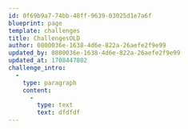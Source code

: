 ```yaml
---
id: 0f69b9a7-74bb-48ff-9639-03025d1e7a6f
blueprint: page
template: challenges
title: ChallengesOLD
author: 0800036e-1638-4d6e-822a-26aefe2f9e99
updated_by: 0800036e-1638-4d6e-822a-26aefe2f9e99
updated_at: 1708447802
challenge_intro:
  -
    type: paragraph
    content:
      -
        type: text
        text: dfdfdf
---
```

